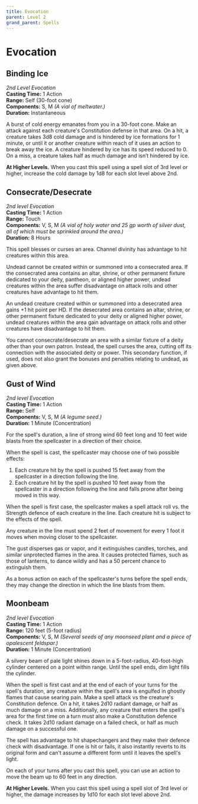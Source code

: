 ```yaml
---
title: Evocation
parent: Level 2
grand_parent: Spells
---
```


# Evocation

## Binding Ice
*2nd Level Evocation*<br>
**Casting Time:** 1 Action<br>
**Range:** Self (30-foot cone)<br>
**Components:** S, M *(A vial of meltwater.)*<br>
**Duration:** Instantaneous
 
A burst of cold energy emanates from you in a 30-foot cone. Make an attack against each creature's Constitution defense in that area. On a hit, a creature takes 3d8 cold damage and is hindered by ice formations for 1 minute, or until it or another creature within reach of it uses an action to break away the ice. A creature hindered by ice has its speed reduced to 0. On a miss, a creature takes half as much damage and isn’t hindered by ice.
 
**At Higher Levels.** When you cast this spell using a spell slot of 3rd level or higher, increase the cold damage by 1d8 for each slot level above 2nd.

## Consecrate/Desecrate
*2nd level Evocation*<br>
**Casting Time:** 1 Action<br>
**Range:** Touch<br>
**Components:** V, S, M *(A vial of holy water and 25 gp worth of silver dust, all of which must be sprinkled around the area.)*<br>
**Duration:** 8 Hours

This spell blesses or curses an area. Channel divinity has advantage to hit creatures within this area.

Undead cannot be created within or summoned into a consecrated area. If the consecrated area contains an altar, shrine, or other permanent fixture dedicated to your deity, pantheon, or aligned higher power, undead creatures within the area suffer disadvantage on attack rolls and other creatures have advantage to hit them.

An undead creature created within or summoned into a desecrated area gains +1 hit point per HD. If the desecrated area contains an altar, shrine, or other permanent fixture dedicated to your deity or aligned higher power, undead creatures within the area gain advantage on attack rolls and other creatures have disadvantage to hit them.

You cannot consecrate/desecrate an area with a similar fixture of a deity other than your own patron. Instead, the spell curses the area, cutting off its connection with the associated deity or power. This secondary function, if used, does not also grant the bonuses and penalties relating to undead, as given above.

## Gust of Wind
*2nd level Evocation*<br>
**Casting Time:** 1 Action<br>
**Range:** Self<br>
**Components:** V, S, M *(A legume seed.)*<br>
**Duration:** 1 Minute (Concentration)

For the spell's duration, a line of strong wind 60 feet long and 10 feet wide blasts from the spellcaster in a direction of their choice.

When the spell is cast, the spellcaster may choose one of two possible effects:
1. Each creature hit by the spell is pushed 15 feet away from the spellcaster in a direction following the line.
2. Each creature hit by the spell is pushed 10 feet away from the spellcaster in a direction following the line and falls prone after being moved in this way.

When the spell is first case, the spellcaster makes a spell attack roll vs. the Strength defence of each creature in the line. Each creature hit is subject to the effects of the spell.

Any creature in the line must spend 2 feet of movement for every 1 foot it moves when moving closer to the spellcaster.

The gust disperses gas or vapor, and it extinguishes candles, torches, and similar unprotected flames in the area. It causes protected flames, such as those of lanterns, to dance wildly and has a 50 percent chance to extinguish them.

As a bonus action on each of the spellcaster's turns before the spell ends, they may change the direction in which the line blasts from them.

## Moonbeam
*2nd level Evocation*<br>
**Casting Time:** 1 Action<br>
**Range:** 120 feet (5-foot radius)<br>
**Components:** V, S, M *(Several seeds of any moonseed plant and a piece of opalescent feldspar.)*<br>
**Duration:** 1 Minute (Concentration)

A silvery beam of pale light shines down in a 5-foot-radius, 40-foot-high cylinder centered on a point within range. Until the spell ends, dim light fills the cylinder.

When the spell is first cast and at the end of each of your turns for the spell's duration, any creature within the spell's area is engulfed in ghostly flames that cause searing pain. Make a spell attack vs the creature's Constitution defence. On a hit, it takes 2d10 radiant damage, or half as much damage on a miss. Additionally, any creature that enters the spell's area for the first time on a turn must also make a Constitution defence check. It takes 2d10 radiant damage on a failed check, or half as much damage on a successful one.

The spell has advantage to hit shapechangers and they make their defence check with disadvantage. If one is hit or fails, it also instantly reverts to its original form and can't assume a different form until it leaves the spell's light.

On each of your turns after you cast this spell, you can use an action to move the beam up to 60 feet in any direction.

**At Higher Levels.** When you cast this spell using a spell slot of 3rd level or higher, the damage increases by 1d10 for each slot level above 2nd.
